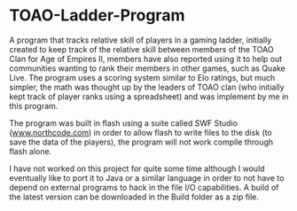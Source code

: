 TOAO-Ladder-Program
===================

A program that tracks relative skill of players in a gaming ladder, initially created to keep track of the relative skill between members of the TOAO Clan for Age of Empires II, members have also reported using it to help out communities wanting to rank their members in other games, such as Quake Live. The program uses a scoring system similar to Elo ratings, but much simpler, the math was thought up by the leaders of TOAO clan (who initially kept track of player ranks using a spreadsheet) and was implement by me in this program.

The program was built in flash using a suite called SWF Studio (www.northcode.com) in order to allow flash to write files to the disk (to save the data of the players), the program will not work compile through flash alone.

I have not worked on this project for quite some time although I would eventually like to port it to Java or a similar language in order to not have to depend on external programs to hack in the file I/O capabilities. A build of the latest version can be downloaded in the Build folder as a zip file.